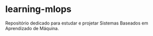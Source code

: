 # learning-mlops
Repositório dedicado para estudar e projetar Sistemas Baseados em Aprendizado de Máquina.
